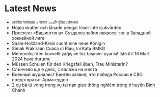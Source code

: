 # Latest News
-  কোরিয়া সরকারের ২ হাজার ২০০টি বৃত্তির খোঁজখবর
-  Höjda skatter och lånade pengar löser inte sjukvården
-  Проспект «Вашингтона» Суздалев забил лакросс-гол в Западной хоккейной лиге
-  Saale-Holzland-Kreis sucht eine neue Königin
-  Simak Prakiraan Cuaca di Riau, Ini Kata BMKG
-  Meteoroloji'den kuvvetli yağış ve toz taşınımı uyarısı! İşte il il 16 Mart 2024 hava durumu
-  Müssen Schulen für den Kriegsfall üben, Frau Ministerin?
-  Слънчево ще е днес, с валежи на места
-  Военный журналист Бентли заявил, что победа России в СВО предотвратит Армагеддон
-  2 cụ bà tử vong trong vụ tai nạn giao thông nghiêm trọng ở huyện Bình Chánh
